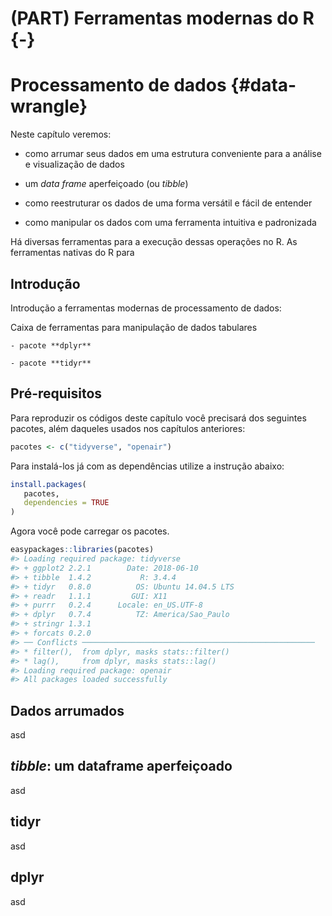 # (PART) Ferramentas modernas do R {-}


# Processamento de dados {#data-wrangle}



Neste capítulo veremos:

- como arrumar seus dados em uma estrutura conveniente para a análise e visualização de dados

- um *data frame* aperfeiçoado (ou *tibble*)

- como reestruturar os dados de uma forma versátil e fácil de entender

- como manipular os dados com uma ferramenta intuitiva e padronizada

Há diversas ferramentas para a execução dessas operações no R. As ferramentas nativas do R para 


## Introdução

Introdução a ferramentas modernas de processamento de dados:

Caixa de ferramentas para manipulação de dados tabulares

    - pacote **dplyr**
  
    - pacote **tidyr**
    

## Pré-requisitos

Para reproduzir os códigos deste capítulo você precisará dos seguintes pacotes, além daqueles usados nos capítulos anteriores:


```r
pacotes <- c("tidyverse", "openair")
```


Para instalá-los já com as dependências utilize a instrução abaixo:


```r
install.packages(
   pacotes,
   dependencies = TRUE
)
```

Agora você pode carregar os pacotes.


```r
easypackages::libraries(pacotes)
#> Loading required package: tidyverse
#> + ggplot2 2.2.1        Date: 2018-06-10
#> + tibble  1.4.2           R: 3.4.4
#> + tidyr   0.8.0          OS: Ubuntu 14.04.5 LTS
#> + readr   1.1.1         GUI: X11
#> + purrr   0.2.4      Locale: en_US.UTF-8
#> + dplyr   0.7.4          TZ: America/Sao_Paulo
#> + stringr 1.3.1      
#> + forcats 0.2.0
#> ── Conflicts ────────────────────────────────────────────────────
#> * filter(),  from dplyr, masks stats::filter()
#> * lag(),     from dplyr, masks stats::lag()
#> Loading required package: openair
#> All packages loaded successfully
```



## Dados arrumados

asd

## *tibble*: um dataframe aperfeiçoado

asd

## tidyr

asd

## dplyr

asd
